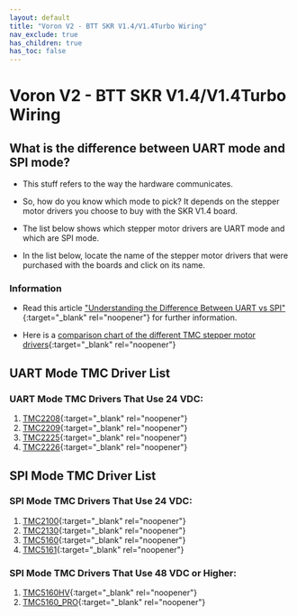 ```yaml
---
layout: default
title: "Voron V2 - BTT SKR V1.4/V1.4Turbo Wiring"
nav_exclude: true
has_children: true
has_toc: false
---
```


# Voron V2 - BTT SKR V1.4/V1.4Turbo Wiring

## What is the difference between UART mode and SPI mode?

* This stuff refers to the way the hardware communicates.

* So, how do you know which mode to pick? It depends on the stepper motor drivers you choose to buy with the SKR V1.4 board.

* The list below shows which stepper motor drivers are UART mode and which are SPI mode.

* In the list below, locate the name of the stepper motor drivers that were purchased with the boards and click on its name.

### Information

* Read this article ["Understanding the Difference Between UART vs SPI" ](./images/What_is_the_Difference_Between_SPI_vs_UART.pdf#toolbar=1&page=1){:target="_blank" rel="noopener"} for further information.

* Here is a [comparison chart of the different TMC stepper motor drivers](https://learn.watterott.com/silentstepstick/comparison/){:target="_blank" rel="noopener"}


## UART Mode TMC Driver List

### UART Mode TMC Drivers That Use 24 VDC:

1.  [TMC2208](./v2_skr14_uart_wiring#voron-v2---skr-v14v14turbo-tmc2208-tmc2209-tmc2225-or-tmc2226){:target="_blank" rel="noopener"}
2.  [TMC2209](./v2_skr14_uart_wiring#voron-v2---skr-v14v14turbo-tmc2208-tmc2209-tmc2225-or-tmc2226){:target="_blank" rel="noopener"}
3.  [TMC2225](./v2_skr14_uart_wiring#voron-v2---skr-v14v14turbo-tmc2208-tmc2209-tmc2225-or-tmc2226){:target="_blank" rel="noopener"}
4.  [TMC2226](./v2_skr14_uart_wiring#voron-v2---skr-v14v14turbo-tmc2208-tmc2209-tmc2225-or-tmc2226){:target="_blank" rel="noopener"}


## SPI Mode TMC Driver List

### SPI Mode TMC Drivers That Use 24 VDC:

1.  [TMC2100](./v2_skr14_spi_wiring#voron-v2---skr-v14v14turbo-tmc2100-tmc2130-tmc5160-tmc5161-tmc5160hv-tmc5160pro){:target="_blank" rel="noopener"}
2.  [TMC2130](./v2_skr14_spi_wiring#voron-v2---skr-v14v14turbo-tmc2100-tmc2130-tmc5160-tmc5161-tmc5160hv-tmc5160pro){:target="_blank" rel="noopener"}
3.  [TMC5160](./v2_skr14_spi_wiring#voron-v2---skr-v14v14turbo-tmc2100-tmc2130-tmc5160-tmc5161-tmc5160hv-tmc5160pro){:target="_blank" rel="noopener"}
4.  [TMC5161](./v2_skr14_spi_wiring#voron-v2---skr-v14v14turbo-tmc2100-tmc2130-tmc5160-tmc5161-tmc5160hv-tmc5160pro){:target="_blank" rel="noopener"}

### SPI Mode TMC Drivers That Use 48 VDC or Higher:

1. [TMC5160HV](./v2_skr14_spi_wiring#voron-v2---skr-v14v14turbo-tmc2100-tmc2130-tmc5160-tmc5161-tmc5160hv-tmc5160pro){:target="_blank" rel="noopener"}
2. [TMC5160_PRO](./v2_skr14_spi_wiring#voron-v2---skr-v14v14turbo-tmc2100-tmc2130-tmc5160-tmc5161-tmc5160hv-tmc5160pro){:target="_blank" rel="noopener"}